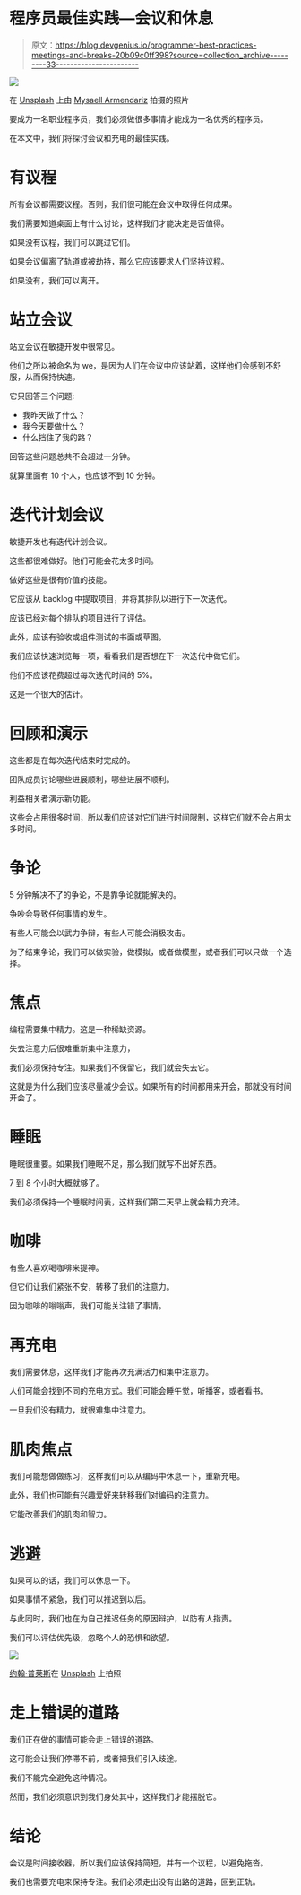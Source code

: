 # 程序员最佳实践—会议和休息

> 原文：<https://blog.devgenius.io/programmer-best-practices-meetings-and-breaks-20b09c0ff398?source=collection_archive---------33----------------------->

![](img/65e18468fb76cff21fea03628f0ee394.png)

在 [Unsplash](https://unsplash.com?utm_source=medium&utm_medium=referral) 上由 [Mysaell Armendariz](https://unsplash.com/@mysa21?utm_source=medium&utm_medium=referral) 拍摄的照片

要成为一名职业程序员，我们必须做很多事情才能成为一名优秀的程序员。

在本文中，我们将探讨会议和充电的最佳实践。

# 有议程

所有会议都需要议程。否则，我们很可能在会议中取得任何成果。

我们需要知道桌面上有什么讨论，这样我们才能决定是否值得。

如果没有议程，我们可以跳过它们。

如果会议偏离了轨道或被劫持，那么它应该要求人们坚持议程。

如果没有，我们可以离开。

# 站立会议

站立会议在敏捷开发中很常见。

他们之所以被命名为 we，是因为人们在会议中应该站着，这样他们会感到不舒服，从而保持快速。

它只回答三个问题:

*   我昨天做了什么？
*   我今天要做什么？
*   什么挡住了我的路？

回答这些问题总共不会超过一分钟。

就算里面有 10 个人，也应该不到 10 分钟。

# 迭代计划会议

敏捷开发也有迭代计划会议。

这些都很难做好。他们可能会花太多时间。

做好这些是很有价值的技能。

它应该从 backlog 中提取项目，并将其排队以进行下一次迭代。

应该已经对每个排队的项目进行了评估。

此外，应该有验收或组件测试的书面或草图。

我们应该快速浏览每一项，看看我们是否想在下一次迭代中做它们。

他们不应该花费超过每次迭代时间的 5%。

这是一个很大的估计。

# 回顾和演示

这些都是在每次迭代结束时完成的。

团队成员讨论哪些进展顺利，哪些进展不顺利。

利益相关者演示新功能。

这些会占用很多时间，所以我们应该对它们进行时间限制，这样它们就不会占用太多时间。

# 争论

5 分钟解决不了的争论，不是靠争论就能解决的。

争吵会导致任何事情的发生。

有些人可能会以武力争辩，有些人可能会消极攻击。

为了结束争论，我们可以做实验，做模拟，或者做模型，或者我们可以只做一个选择。

# 焦点

编程需要集中精力。这是一种稀缺资源。

失去注意力后很难重新集中注意力，

我们必须保持专注。如果我们不保留它，我们就会失去它。

这就是为什么我们应该尽量减少会议。如果所有的时间都用来开会，那就没有时间开会了。

# 睡眠

睡眠很重要。如果我们睡眠不足，那么我们就写不出好东西。

7 到 8 个小时大概就够了。

我们必须保持一个睡眠时间表，这样我们第二天早上就会精力充沛。

# 咖啡

有些人喜欢喝咖啡来提神。

但它们让我们紧张不安，转移了我们的注意力。

因为咖啡的嗡嗡声，我们可能关注错了事情。

# 再充电

我们需要休息，这样我们才能再次充满活力和集中注意力。

人们可能会找到不同的充电方式。我们可能会睡午觉，听播客，或者看书。

一旦我们没有精力，就很难集中注意力。

# 肌肉焦点

我们可能想做做练习，这样我们可以从编码中休息一下，重新充电。

此外，我们也可能有兴趣爱好来转移我们对编码的注意力。

它能改善我们的肌肉和智力。

# 逃避

如果可以的话，我们可以休息一下。

如果事情不紧急，我们可以推迟到以后。

与此同时，我们也在为自己推迟任务的原因辩护，以防有人指责。

我们可以评估优先级，忽略个人的恐惧和欲望。

![](img/790460fa01755cd2fb3532a999a36ac0.png)

[约翰·普莱斯](https://unsplash.com/@johnprice?utm_source=medium&utm_medium=referral)在 [Unsplash](https://unsplash.com?utm_source=medium&utm_medium=referral) 上拍照

# 走上错误的道路

我们正在做的事情可能会走上错误的道路。

这可能会让我们停滞不前，或者把我们引入歧途。

我们不能完全避免这种情况。

然而，我们必须意识到我们身处其中，这样我们才能摆脱它。

# 结论

会议是时间接收器，所以我们应该保持简短，并有一个议程，以避免拖沓。

我们也需要充电来保持专注。我们必须走出没有出路的道路，回到正轨。